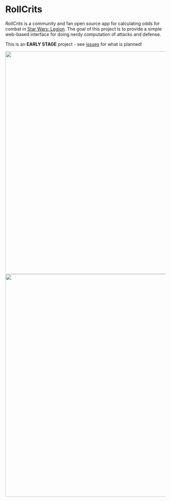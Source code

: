# RollCrits

_RollCrits_ is a community and fan open source app for calculating odds for
combat in [Star Wars: Legion][1]. The goal of this project is to provide a
simple web-based interface for doing nerdy computation of attacks and defense.

[1]: https://www.fantasyflightgames.com/en/products/star-wars-legion/

This is an **EARLY STAGE** project - see [issues][2] for what is planned!

[2]: https://github.com/swlegion/rollcrits/issues

<img width="700" src="https://user-images.githubusercontent.com/168174/61419588-c0df9000-a8b3-11e9-9c61-c16375266a96.png">

<img width="700" src="https://user-images.githubusercontent.com/168174/61419587-c046f980-a8b3-11e9-8277-11afc00d1860.png">
